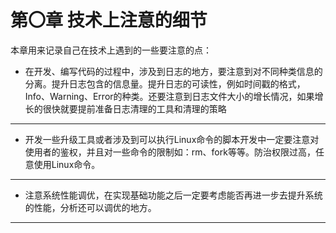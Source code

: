 # 第〇章 技术上注意的细节
本章用来记录自己在技术上遇到的一些要注意的点：
* 在开发、编写代码的过程中，涉及到日志的地方，要注意到对不同种类信息的分离。提升日志包含的信息量。提升日志的可读性，例如时间戳的格式，Info、Warning、Error的种类。还要注意到日志文件大小的增长情况，如果增长的很快就要提前准备日志清理的工具和清理的策略
---
* 开发一些升级工具或者涉及到可以执行Linux命令的脚本开发中一定要注意对使用者的鉴权，并且对一些命令的限制如：rm、fork等等。防治权限过高，任意使用Linux命令。
---
* 注意系统性能调优，在实现基础功能之后一定要考虑能否再进一步去提升系统的性能，分析还可以调优的地方。
---